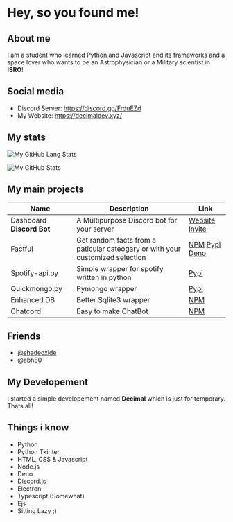 # Hey, so you found me!

## About me
I am a student who learned Python and Javascript and its frameworks and a space lover who wants to be an Astrophysician or a 
Military scientist in **ISRO**!

## Social media
- Discord Server: https://discord.gg/FrduEZd
- My Website: https://decimaldev.xyz/

## My stats
![My GitHub Lang Stats](https://github-readme-stats.vercel.app/api/top-langs/?username=scientific-guy&theme=tokyonight&layout=compact)

![My GitHub Stats](https://github-readme-stats.vercel.app/api?username=scientific-guy&count_private=true&show_icons=true&theme=tokyonight)


## My main projects
| Name | Description | Link |
|------|------|-----------|
| Dashboard **Discord Bot** | A Multipurpose Discord bot for your server | [Website](https://dashboat.repl.co/) [Invite](https://discord.com/oauth2/authorize?client_id=736101542243074108&scope=bot&permissions=8) |
| Factful | Get random facts from a paticular cateogary or with your customized selection | [NPM](https://www.npmjs.com/package/factful.js) [Pypi](https://pypi.org/project/factful.py/) [Deno](https://deno.land/x/factful) |
| Spotify-api.py | Simple wrapper for spotify written in python | [Pypi](https://pypi.org/project/spotify-api.py/) |
| Quickmongo.py | Pymongo wrapper | [Pypi](https://github.com/Scientific-Guy/quickmongo.py) |
| Enhanced.DB | Better Sqlite3 wrapper | [NPM](https://www.npmjs.com/package/enhanced.db) |
| Chatcord | Easy to make ChatBot | [NPM](https://www.npmjs.com/package/chatcord) |

## Friends
- [@shadeoxide](https://github.com/shadeoxide)
- [@abh80](https://github.com/abh80)

## My Developement

I started a simple developement named **Decimal** which is just for temporary. Thats all!

## Things i know

- Python
- Python Tkinter
- HTML, CSS & Javascript
- Node.js
- Deno
- Discord.js
- Electron
- Typescript (Somewhat)
- Ejs
- Sitting Lazy ;)
